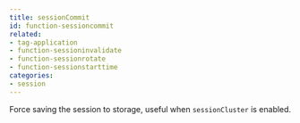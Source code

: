 ```yaml
---
title: sessionCommit
id: function-sessioncommit
related:
- tag-application
- function-sessioninvalidate
- function-sessionrotate
- function-sessionstarttime
categories:
- session
---
```


Force saving the session to storage, useful when `sessionCluster` is enabled.